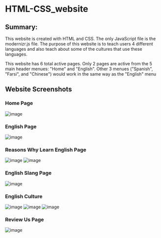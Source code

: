 # HTML-CSS_website

## Summary:
This website is created with HTML and CSS. The only JavaScript file is the modernizr.js file.
The purpose of this website is to teach users 4 different languages and also teach about some of the cultures that use these languages.

This website has 6 total active pages. Only 2 pages are active from the 5 main header menues: "Home" and "English".
Other 3 menues ("Spanish", "Farsi", and "Chinese") would work in the same way as the "English" menu

## Website Screenshots

### Home Page

![image](https://user-images.githubusercontent.com/40246649/201583767-69969208-21b2-4647-bfa6-425861b1a428.png)


### English Page

![image](https://user-images.githubusercontent.com/40246649/201583876-c17ce7ea-4309-4214-8d4b-39c3343e3056.png)


### Reasons Why Learn English Page

![image](https://user-images.githubusercontent.com/40246649/201583937-7c4a864e-6b34-409f-b939-415cffc5392a.png)
![image](https://user-images.githubusercontent.com/40246649/201583981-80641d40-bc6c-4c1b-a590-b740888d8d68.png)

### English Slang Page

![image](https://user-images.githubusercontent.com/40246649/201584074-ca20a450-09bc-4baa-8eee-7cd528e6ded0.png)

### English Culture

![image](https://user-images.githubusercontent.com/40246649/201584538-336deccc-23e0-4d78-90ce-e48f5941ddf7.png)
![image](https://user-images.githubusercontent.com/40246649/201584568-6dc8de08-0edd-4d47-8599-6363554b8e3b.png)
![image](https://user-images.githubusercontent.com/40246649/201584591-bc3b2cd4-be7b-4403-9ce9-6b20146b9818.png)

### Review Us Page

![image](https://user-images.githubusercontent.com/40246649/201584689-6bdc8039-9882-4e53-8eb8-921812060f44.png)

